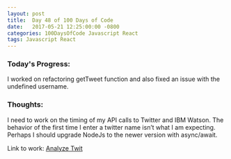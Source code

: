 ```yaml
---
layout: post
title:  Day 48 of 100 Days of Code
date:   2017-05-21 12:25:00:00 -0800
categories: 100DaysOfCode Javascript React
tags: Javascript React
---
```


### Today's Progress:
I worked on refactoring getTweet function and also fixed an issue with the undefined username.

### Thoughts:
I need to work on the timing of my API calls to Twitter and IBM Watson. The behavior of the first time I enter a twitter name isn’t what I am expecting. Perhaps I should upgrade NodeJs to the newer version with async/await.


Link to work: [Analyze Twit](https://github.com/yenly/analyze_twit)
